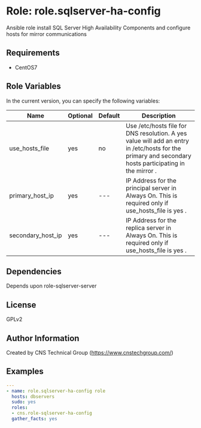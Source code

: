 Role: role.sqlserver-ha-config
========

Ansible role install SQL Server High Availability Components and configure hosts for mirror communications

Requirements
------------

* CentOS7 

Role Variables
--------------

In the current version, you can specify the following variables:

| Name                  | Optional | Default | Description                                                                                                                                                         |
|-----------------------|----------|---------|---------------------------------------------------------------------------------------------------------------------------------------------------------------------|
| use_hosts_file        |  yes     |   no    | Use /etc/hosts file for DNS resolution. A yes value will add an entry in /etc/hosts for the primary and secondary hosts participating in the mirror              .  |
| primary_host_ip       |  yes     |   ---   | IP Address for the principal server in Always On. This is required only if use_hosts_file is yes                                                                 .  |
| secondary_host_ip     |  yes     |   ---   | IP Address for the replica server in Always On. This is required only if use_hosts_file is yes                                                                   .  |

Dependencies
------------

Depends upon role-sqlserver-server

License
-------

GPLv2

Author Information
------------------

Created by CNS Technical Group (https://www.cnstechgroup.com/)

Examples
--------

```yaml
---
- name: role.sqlserver-ha-config role 
  hosts: dbservers
  sudo: yes
  roles: 
  - cns.role-sqlserver-ha-config
  gather_facts: yes

```
